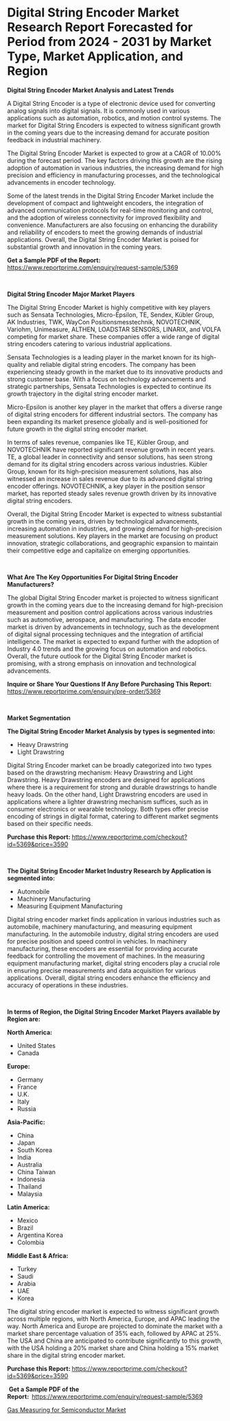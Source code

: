 <p><h1>Digital String Encoder Market Research Report Forecasted for Period from 2024 -  2031 by Market Type, Market Application, and Region</h1></p><p><strong>Digital String Encoder Market Analysis and Latest Trends</strong></p>
<p><p>A Digital String Encoder is a type of electronic device used for converting analog signals into digital signals. It is commonly used in various applications such as automation, robotics, and motion control systems. The market for Digital String Encoders is expected to witness significant growth in the coming years due to the increasing demand for accurate position feedback in industrial machinery.</p><p>The Digital String Encoder Market is expected to grow at a CAGR of 10.00% during the forecast period. The key factors driving this growth are the rising adoption of automation in various industries, the increasing demand for high precision and efficiency in manufacturing processes, and the technological advancements in encoder technology.</p><p>Some of the latest trends in the Digital String Encoder Market include the development of compact and lightweight encoders, the integration of advanced communication protocols for real-time monitoring and control, and the adoption of wireless connectivity for improved flexibility and convenience. Manufacturers are also focusing on enhancing the durability and reliability of encoders to meet the growing demands of industrial applications. Overall, the Digital String Encoder Market is poised for substantial growth and innovation in the coming years.</p></p>
<p><strong>Get a Sample PDF of the Report:&nbsp;</strong> <a href="https://www.reportprime.com/enquiry/request-sample/5369">https://www.reportprime.com/enquiry/request-sample/5369</a></p>
<p>&nbsp;</p>
<p><strong>Digital String Encoder Major Market Players</strong></p>
<p><p>The Digital String Encoder Market is highly competitive with key players such as Sensata Technologies, Micro-Epsilon, TE, Sendex, Kübler Group, AK Industries, TWK, WayCon Positionsmesstechnik, NOVOTECHNIK, Variohm, Unimeasure, ALTHEN, LOADSTAR SENSORS, LINARIX, and VOLFA competing for market share. These companies offer a wide range of digital string encoders catering to various industrial applications.</p><p>Sensata Technologies is a leading player in the market known for its high-quality and reliable digital string encoders. The company has been experiencing steady growth in the market due to its innovative products and strong customer base. With a focus on technology advancements and strategic partnerships, Sensata Technologies is expected to continue its growth trajectory in the digital string encoder market.</p><p>Micro-Epsilon is another key player in the market that offers a diverse range of digital string encoders for different industrial sectors. The company has been expanding its market presence globally and is well-positioned for future growth in the digital string encoder market.</p><p>In terms of sales revenue, companies like TE, Kübler Group, and NOVOTECHNIK have reported significant revenue growth in recent years. TE, a global leader in connectivity and sensor solutions, has seen strong demand for its digital string encoders across various industries. Kübler Group, known for its high-precision measurement solutions, has also witnessed an increase in sales revenue due to its advanced digital string encoder offerings. NOVOTECHNIK, a key player in the position sensor market, has reported steady sales revenue growth driven by its innovative digital string encoders.</p><p>Overall, the Digital String Encoder Market is expected to witness substantial growth in the coming years, driven by technological advancements, increasing automation in industries, and growing demand for high-precision measurement solutions. Key players in the market are focusing on product innovation, strategic collaborations, and geographic expansion to maintain their competitive edge and capitalize on emerging opportunities.</p></p>
<p>&nbsp;</p>
<p><strong>What Are The Key Opportunities For Digital String Encoder Manufacturers?</strong></p>
<p><p>The global Digital String Encoder market is projected to witness significant growth in the coming years due to the increasing demand for high-precision measurement and position control applications across various industries such as automotive, aerospace, and manufacturing. The data encoder market is driven by advancements in technology, such as the development of digital signal processing techniques and the integration of artificial intelligence. The market is expected to expand further with the adoption of Industry 4.0 trends and the growing focus on automation and robotics. Overall, the future outlook for the Digital String Encoder market is promising, with a strong emphasis on innovation and technological advancements.</p></p>
<p><strong>Inquire or Share Your Questions If Any Before Purchasing This Report:</strong> <a href="https://www.reportprime.com/enquiry/pre-order/5369">https://www.reportprime.com/enquiry/pre-order/5369</a></p>
<p>&nbsp;</p>
<p><strong>Market Segmentation</strong></p>
<p><strong>The Digital String Encoder Market Analysis by types is segmented into:</strong></p>
<p><ul><li>Heavy Drawstring</li><li>Light Drawstring</li></ul></p>
<p><p>Digital String Encoder market can be broadly categorized into two types based on the drawstring mechanism: Heavy Drawstring and Light Drawstring. Heavy Drawstring encoders are designed for applications where there is a requirement for strong and durable drawstrings to handle heavy loads. On the other hand, Light Drawstring encoders are used in applications where a lighter drawstring mechanism suffices, such as in consumer electronics or wearable technology. Both types offer precise encoding of strings in digital format, catering to different market segments based on their specific needs.</p></p>
<p><strong>Purchase this Report:&nbsp;</strong><a href="https://www.reportprime.com/checkout?id=5369&price=3590">https://www.reportprime.com/checkout?id=5369&price=3590</a></p>
<p>&nbsp;</p>
<p><strong>The Digital String Encoder Market Industry Research by Application is segmented into:</strong></p>
<p><ul><li>Automobile</li><li>Machinery Manufacturing</li><li>Measuring Equipment Manufacturing</li></ul></p>
<p><p>Digital string encoder market finds application in various industries such as automobile, machinery manufacturing, and measuring equipment manufacturing. In the automobile industry, digital string encoders are used for precise position and speed control in vehicles. In machinery manufacturing, these encoders are essential for providing accurate feedback for controlling the movement of machines. In the measuring equipment manufacturing market, digital string encoders play a crucial role in ensuring precise measurements and data acquisition for various applications. Overall, digital string encoders enhance the efficiency and accuracy of operations in these industries.</p></p>
<p>&nbsp;</p>
<p><strong>In terms of Region, the Digital String Encoder Market Players available by Region are:</strong></p>
<p>
    <p> <strong> North America: </strong>
        <ul>
            <li>United States</li>
            <li>Canada</li>
        </ul>
        </p> 
    <p> <strong> Europe: </strong>
        <ul>
            <li>Germany</li>
            <li>France</li>
            <li>U.K.</li>
            <li>Italy</li>
            <li>Russia</li>
        </ul>
        </p> 
    <p> <strong> Asia-Pacific: </strong>
        <ul>
            <li>China</li>
            <li>Japan</li>
            <li>South Korea</li>
            <li>India</li>
            <li>Australia</li>
            <li>China Taiwan</li>
            <li>Indonesia</li>
            <li>Thailand</li>
            <li>Malaysia</li>
        </ul>
        </p> 
    <p> <strong> Latin America: </strong>
        <ul>
            <li>Mexico</li>
            <li>Brazil</li>
            <li>Argentina Korea</li>
            <li>Colombia</li>
        </ul>
        </p> 
    <p> <strong> Middle East & Africa: </strong>
        <ul>
            <li>Turkey</li>
            <li>Saudi</li>
            <li>Arabia</li>
            <li>UAE</li>
            <li>Korea</li>
        </ul>
    </p>
    </p>
<p><p>The digital string encoder market is expected to witness significant growth across multiple regions, with North America, Europe, and APAC leading the way. North America and Europe are projected to dominate the market with a market share percentage valuation of 35% each, followed by APAC at 25%. The USA and China are anticipated to contribute significantly to this growth, with the USA holding a 20% market share and China holding a 15% market share in the digital string encoder market.</p></p>
<p><strong>Purchase this Report: </strong><a href="https://www.reportprime.com/checkout?id=5369&price=3590">https://www.reportprime.com/checkout?id=5369&price=3590</a></p>
<p>&nbsp;<strong>Get a Sample PDF of the Report:&nbsp;&nbsp;</strong><a href="https://www.reportprime.com/enquiry/request-sample/5369">https://www.reportprime.com/enquiry/request-sample/5369</a></p>
<p><strong></strong></p>
<p><p><a href="https://github.com/RichRobinson5/Market-Research-Report-List-4/blob/main/gas-measuring-for-semiconductor-market.md">Gas Measuring for Semiconductor Market</a></p></p>